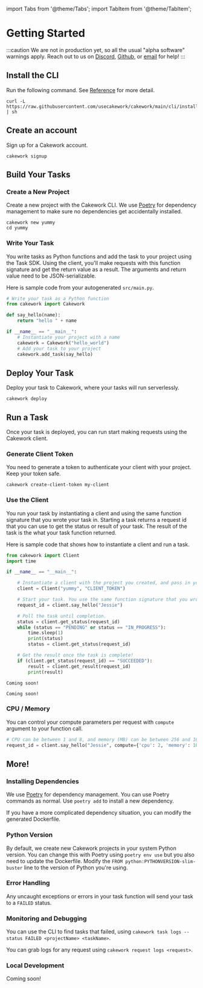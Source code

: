 import Tabs from '@theme/Tabs';
import TabItem from '@theme/TabItem';


# Getting Started

:::caution
We are not in production yet, so all the usual "alpha software" warnings apply. Reach out to us on [Discord](https://discord.gg/yB6GvheDcP), [Github](https://github.com/usecakework), or [email](mailto:eric@cakework.com) for help!
:::

## Install the CLI
Run the following command. See [Reference](./reference/cli/installation.md) for more detail.

```
curl -L https://raw.githubusercontent.com/usecakework/cakework/main/cli/install.sh | sh
```

## Create an account
Sign up for a Cakework account.

```
cakework signup
```

## Build Your Tasks

### Create a New Project
Create a new project with the Cakework CLI. We use [Poetry](https://python-poetry.org/) for dependency management to make sure no dependencies get accidentally installed. 

```
cakework new yummy
cd yummy
```

### Write Your Task
You write tasks as Python functions and add the task to your project using the Task SDK. Using the client, you'll make requests with this function signature and get the return value as a result. The arguments and return value need to be JSON-serializable.

Here is sample code from your autogenerated ```src/main.py```. 

```python
# Write your task as a Python function
from cakework import Cakework

def say_hello(name):
    return "hello " + name

if __name__ == "__main__":
    # Instantiate your project with a name
    cakework = Cakework("hello_world")
    # Add your task to your project
    cakework.add_task(say_hello)
```

## Deploy Your Task
Deploy your task to Cakework, where your tasks will run serverlessly.
```
cakework deploy
```

## Run a Task
Once your task is deployed, you can run start making requests using the Cakework client.

### Generate Client Token
You need to generate a token to authenticate your client with your project. Keep your token safe.

```
cakework create-client-token my-client
```

### Use the Client
You run your task by instantiating a client and using the same function signature that you wrote your task in. Starting a task returns a request id that you can use to get the status or result of your task. The result of the task is the what your task function returned.

Here is sample code that shows how to instantiate a client and run a task.

<Tabs groupId="lang">
<TabItem value="python" label="Python">

```python
from cakework import Client
import time

if __name__ == "__main__":

    # Instantiate a client with the project you created, and pass in your client token.
    client = Client("yummy", "CLIENT_TOKEN")

    # Start your task. You use the same function signature that you wrote in your task.
    request_id = client.say_hello("Jessie")

    # Poll the task until completion.
    status = client.get_status(request_id)
    while (status == "PENDING" or status == "IN_PROGRESS"):
        time.sleep(1)
        print(status)
        status = client.get_status(request_id)

    # Get the result once the task is complete!
    if (client.get_status(request_id) == "SUCCEEDED"):
        result = client.get_result(request_id)
        print(result)
```

</TabItem>
<TabItem value="javascript" label="Javascript">

```
Coming soon!
```

</TabItem>
<TabItem value="rest" label="REST">

```
Coming soon!
```

</TabItem>
</Tabs>

### CPU / Memory
You can control your compute parameters per request with ```compute``` argument to your function call.

```python
# CPU can be between 1 and 8, and memory (MB) can be between 256 and 16384.
request_id = client.say_hello("Jessie", compute={'cpu': 2, 'memory': 1024})
```


## More!

### Installing Dependencies
We use [Poetry](https://python-poetry.org/) for dependency management. You can use Poetry commands as normal. Use ```poetry add``` to install a new dependency.

If you have a more complicated dependency situation, you can modify the generated Dockerfile.

### Python Version
By default, we create new Cakework projects in your system Python version. You can change this with Poetry using ```poetry env use``` but you also need to update the Dockerfile. Modify the ```FROM python:PYTHONVERSION-slim-buster``` line to the version of Python you're using.

### Error Handling
Any uncaught exceptions or errors in your task function will send your task to a ```FAILED``` status.

### Monitoring and Debugging
You can use the CLI to find tasks that failed, using ```cakework task logs --status FAILED <projectName> <taskName>```.

You can grab logs for any request using ```cakework request logs <request>```.

### Local Development

Coming soon!
